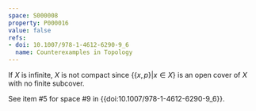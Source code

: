 ```yaml
---
space: S000008
property: P000016
value: false
refs:
- doi: 10.1007/978-1-4612-6290-9_6
  name: Counterexamples in Topology
---
```


If $X$ is infinite, $X$ is not compact since $\{ \{x,p\} | x \in X\}$ is an open cover of $X$ with no finite subcover.

See item #5 for space #9 in {{doi:10.1007/978-1-4612-6290-9_6}}.
